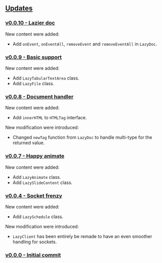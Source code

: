 ## [Updates](#updates)

### [v0.0.10 - Lazier doc](#se-vo-o-o)

New content were added:
- Add `onEvent`, `onEventAll`, `removeEvent` and `removeEventAll` in `LazyDoc`.

### [v0.0.9 - Basic support](#se-vo-o-o)

New content were added:
- Add `LazyTabularTextArea` class.
- Add `LazyFile` class.

### [v0.0.8 - Document handler](#se-vo-o-o)

New content were added:
- Add `innerHTML` to `HTMLTag` interface.

New modification were introduced:
- Changed `newTag` function from `LazyDoc` to handle multi-type for the returned value.

### [v0.0.7 - Happy animate](#se-vo-o-o)

New content were added:
- Add `LazyAnimate` class.
- Add `LazySlideContent` class.

### [v0.0.4 - Socket frenzy](#se-vo-o-o)

New content were added:
- Add `LazySchedule` class.

New modification were introduced:
- `LazyClient` has been entirely be remade to have an even smoother handling for sockets.

### [v0.0.0 - Initial commit](#se-vo-o-o)